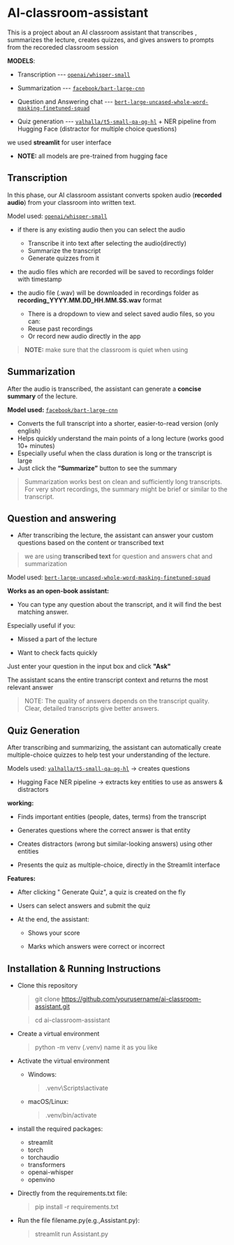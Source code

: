 # AI-classroom-assistant

This is a project about an AI classroom assistant that transcribes , summarizes the lecture, creates quizzes, and gives answers to prompts from the recoreded classroom session

**MODELS**:

- Transcription --- [`openai/whisper-small`](https://huggingface.co/openai/whisper-small)

- Summarization --- [`facebook/bart-large-cnn`](https://huggingface.co/facebook/bart-large-cnn)

- Question and Answering chat --- [`bert-large-uncased-whole-word-masking-finetuned-squad`](https://huggingface.co/bert-large-uncased-whole-word-masking-finetuned-squad)

- Quiz generation --- [`valhalla/t5-small-qa-qg-hl`](https://huggingface.co/valhalla/t5-small-qa-qg-hl) + NER pipeline from Hugging Face (distractor for multiple choice questions)

we used **streamlit** for user interface

- **NOTE:** all models are pre-trained from hugging face

## Transcription

In this phase, our AI classroom assistant converts spoken audio (**recorded audio**) from your classroom into written text.

Model used: [`openai/whisper-small`](https://huggingface.co/openai/whisper-small)

- if there is any existing audio then you can select the audio

  - Transcribe it into text after selecting the audio(directly)
  - Summarize the transcript
  - Generate quizzes from it

- the audio files which are recorded will be saved to recordings folder with timestamp

- the audio file (.wav) will be downloaded in recordings folder as
  **recording_YYYY.MM.DD_HH.MM.SS.wav** format

  - There is a dropdown to view and select saved audio files, so you can:
  - Reuse past recordings
  - Or record new audio directly in the app

> **NOTE:** make sure that the classroom is quiet when using

## Summarization

After the audio is transcribed, the assistant can generate a **concise summary** of the lecture.

**Model used:** [`facebook/bart-large-cnn`](https://huggingface.co/facebook/bart-large-cnn)

- Converts the full transcript into a shorter, easier-to-read version (only english)
- Helps quickly understand the main points of a long lecture (works good 10+ minutes)
- Especially useful when the class duration is long or the transcript is large
- Just click the **“Summarize”** button to see the summary

> Summarization works best on clean and sufficiently long transcripts.  
> For very short recordings, the summary might be brief or similar to the transcript.

## Question and answering

- After transcribing the lecture, the assistant can answer your custom questions based on the content or transcribed text

> we are using **transcribed text** for question and answers chat and summarization

Model used: [`bert-large-uncased-whole-word-masking-finetuned-squad`](https://huggingface.co/bert-large-uncased-whole-word-masking-finetuned-squad)

**Works as an open-book assistant:**

- You can type any question about the transcript, and it will find the best matching answer.

Especially useful if you:

- Missed a part of the lecture

- Want to check facts quickly

Just enter your question in the input box and click **"Ask"**

The assistant scans the entire transcript context and returns the most relevant answer

> NOTE:
> The quality of answers depends on the transcript quality.
> Clear, detailed transcripts give better answers.

## Quiz Generation

After transcribing and summarizing, the assistant can automatically create multiple-choice quizzes to help test your understanding of the lecture.

Models used: [`valhalla/t5-small-qa-qg-hl`](https://huggingface.co/valhalla/t5-small-qa-qg-hl) → creates questions

- Hugging Face NER pipeline → extracts key entities to use as answers & distractors

**working:**

- Finds important entities (people, dates, terms) from the transcript

- Generates questions where the correct answer is that entity

- Creates distractors (wrong but similar-looking answers) using other entities

- Presents the quiz as multiple-choice, directly in the Streamlit interface

**Features:**

- After clicking " Generate Quiz", a quiz is created on the fly

- Users can select answers and submit the quiz

- At the end, the assistant:

  - Shows your score

  - Marks which answers were correct or incorrect

## Installation & Running Instructions

- Clone this repository

  > git clone https://github.com/yourusername/ai-classroom-assistant.git

  > cd ai-classroom-assistant

- Create a virtual environment
  > python -m venv (.venv) name it as you like
- Activate the virtual environment

  - Windows:
    > .venv\Scripts\activate
  - macOS/Linux:
    > .venv/bin/activate

- install the required packages:
  - streamlit
  - torch
  - torchaudio
  - transformers
  - openai-whisper
  - openvino
- Directly from the requirements.txt file:

  > pip install -r requirements.txt

- Run the file filename.py(e.g.,Assistant.py):
  > streamlit run Assistant.py

